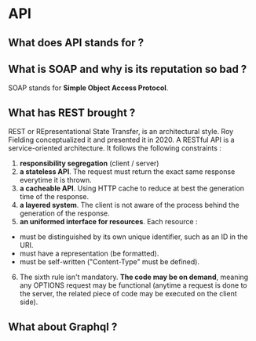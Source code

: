 # API
## What does API stands for ?
## What is SOAP and why is its reputation so bad ?
SOAP stands for **Simple Object Access Protocol**.
## What has REST brought ?
REST or REpresentational State Transfer, is an architectural style. Roy Fielding conceptualized it and presented it in 2020.
A RESTful API is a service-oriented architecture. It follows the following constraints :
1. **responsibility segregation** (client / server)
2. **a stateless API**. The request must return the exact same response everytime it is thrown.
3. **a cacheable API**. Using HTTP cache to reduce at best the generation time of the response.
4. **a layered system**. The client is not aware of the process behind the generation of the response.
5. **an uniformed interface for resources**. Each resource :
- must be distinguished by its own unique identifier, such as an ID in the URI.
- must have a representation (be formatted).
- must be self-written ("Content-Type" must be defined).
6. The sixth rule isn't mandatory. **The code may be on demand**, meaning any OPTIONS request may be functional (anytime a request is done to the server, the related piece of code may be executed on the client side).
## What about Graphql ?

